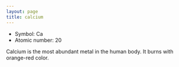 ```yaml
---
layout: page
title: calcium
---
```


- Symbol: Ca
- Atomic number: 20

Calcium is the most abundant metal in the human body.
It burns with orange-red color. 